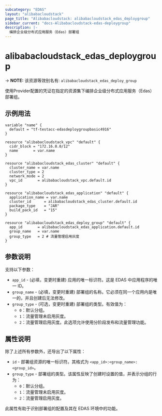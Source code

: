 ```yaml
---
subcategory: "EDAS"
layout: "alibabacloudstack"
page_title: "Alibabacloudstack: alibabacloudstack_edas_deploygroup"
sidebar_current: "docs-Alibabacloudstack-edas-deploygroup"
description: |- 
  编排企业级分布式应用服务（Edas）部署组
---
```


# alibabacloudstack_edas_deploygroup
-> **NOTE:** 该资源等效别名有: `alibabacloudstack_edas_deploy_group`

使用Provider配置的凭证在指定的资源集下编排企业级分布式应用服务（Edas）部署组。

## 示例用法

```hcl
variable "name" {
  default = "tf-testacc-edasdeploygroupbasic4916"
}

resource "alibabacloudstack_vpc" "default" {
  cidr_block = "172.16.0.0/12"
  name       = var.name
}

resource "alibabacloudstack_edas_cluster" "default" {
  cluster_name = var.name
  cluster_type = 2
  network_mode = 2
  vpc_id       = alibabacloudstack_vpc.default.id
}

resource "alibabacloudstack_edas_application" "default" {
  application_name = var.name
  cluster_id      = alibabacloudstack_edas_cluster.default.id
  package_type    = "JAR"
  build_pack_id   = "15"
}

resource "alibabacloudstack_edas_deploy_group" "default" {
  app_id       = alibabacloudstack_edas_application.default.id
  group_name   = var.name
  group_type   = 2 # 流量管理启用灰度
}
```

## 参数说明

支持以下参数：

* `app_id` - (必填，变更时重建) 应用的唯一标识符。这是 EDAS 中应用程序的唯一 ID。
* `group_name` - (必填，变更时重建) 部署组的名称。它必须在同一个应用内是唯一的，并且创建后无法修改。
* `group_type` - (可选，变更时重建) 部署组的类型。有效值为：
  - `0`：默认分组。
  - `1`：流量管理未启用灰度。
  - `2`：流量管理启用灰度。此选项允许使用分阶段发布和流量管理功能。

## 属性说明

除了上述所有参数外，还导出了以下属性：

* `id` - 部署组资源的唯一标识符。其格式为 `<app_id>:<group_name>:<group_id>`。
* `group_type` - 部署组的类型。该属性反映了创建时设置的值，并表示分组的行为：
  - `0`：默认分组。
  - `1`：流量管理未启用灰度。
  - `2`：流量管理启用灰度。

此属性有助于识别部署组的配置及其在 EDAS 环境中的功能。